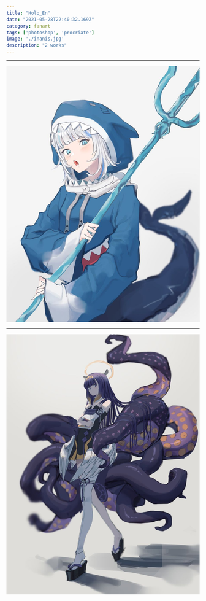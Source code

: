 ```yaml
---
title: "Holo_En"
date: "2021-05-28T22:40:32.169Z"
category: fanart
tags: ['photoshop', 'procriate']
image: './inanis.jpg'
description: "2 works"
---
```


***

![champion akali](./gawrgura.jpg)



***

![](./inanis.jpg)

